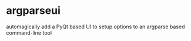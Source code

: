 argparseui
==========

automagically add a PyQt based UI to setup options to an argparse based command-line tool
